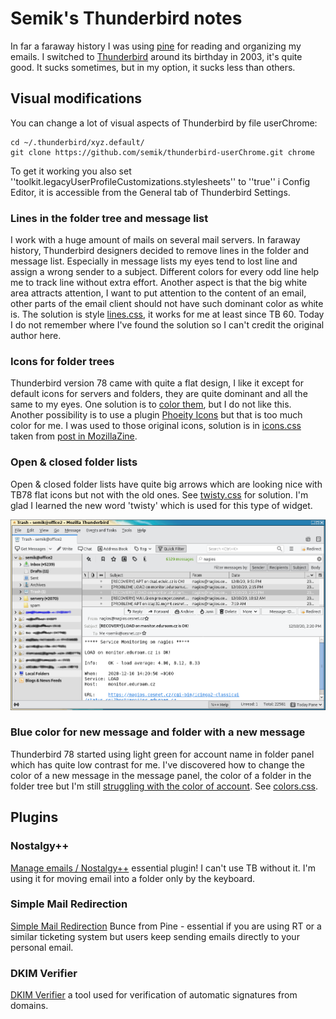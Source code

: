 # Semik's Thunderbird notes

In far a faraway history I was using [pine](https://en.wikipedia.org/wiki/Pine_(email_client)) for reading and organizing my emails. I switched to [Thunderbird](https://en.wikipedia.org/wiki/Mozilla_Thunderbird) around its birthday in 2003, it's quite good. It sucks sometimes, but in my option, it sucks less than others.

## Visual modifications

You can change a lot of visual aspects of Thunderbird by file userChrome:

```
cd ~/.thunderbird/xyz.default/
git clone https://github.com/semik/thunderbird-userChrome.git chrome

```

To get it working you also set ''toolkit.legacyUserProfileCustomizations.stylesheets'' to ''true'' i Config Editor, it is accessible from the General tab of Thunderbird Settings.

### Lines in the folder tree and message list

I work with a huge amount of mails on several mail servers. In faraway history, Thunderbird designers decided to remove lines in the folder and message list. Especially in message lists my eyes tend to lost line and assign a wrong sender to a subject. Different colors for every odd line help me to track line without extra effort. Another aspect is that the big white area attracts attention, I want to put attention to the content of an email, other parts of the email client should not have such dominant color as white is. The solution is style [lines.css](https://github.com/semik/thunderbird-userChrome/blob/master/lines.css), it works for me at least since TB 60. Today I do not remember where I've found the solution so I can't credit the original author here.

### Icons for folder trees

Thunderbird version 78 came with quite a flat design, I like it except for default icons for servers and folders, they are quite dominant and all the same to my eyes. One solution is to [color them](https://support.mozilla.org/en-US/kb/new-thunderbird-78#w_customize-the-colors-of-mail-folder-icons), but I do not like this. Another possibility is to use a plugin [Phoeity Icons](https://addons.thunderbird.net/en-US/thunderbird/addon/phoenity-icons/?src=dp-dl-othersby) but that is too much color for me. I was used to those original icons, solution is in [icons.css](https://github.com/semik/thunderbird-userChrome/blob/master/icons.css) taken from  [post in MozillaZine](http://forums.mozillazine.org/viewtopic.php?f=30&t=3064381&p=14873377#).

### Open & closed folder lists

Open & closed folder lists have quite big arrows which are looking nice with TB78 flat icons but not with the old ones. See [twisty.css](https://github.com/semik/thunderbird-userChrome/blob/master/twisty.css) for solution. I'm glad I learned the new word 'twisty' which is used for this type of widget.

![My TB](https://github.com/semik/thunderbird-userChrome/blob/master/example.thunderbird.png)

### Blue color for new message and folder with a new message

Thunderbird 78 started using light green for account name in folder panel which has quite low contrast for me. I've discovered how to change the color of a new message in the message panel, the color of a folder in the folder tree but I'm still [struggling with the color of account](https://support.mozilla.org/cs/questions/1319249). See [colors.css](colors.css).

## Plugins

### Nostalgy++

[Manage emails / Nostalgy++](https://addons.thunderbird.net/en-US/thunderbird/addon/nostalgy_ng/) essential plugin! I can't use TB without it. I'm using it for moving email into a folder only by the keyboard.

### Simple Mail Redirection

[Simple Mail Redirection](https://addons.thunderbird.net/en-US/thunderbird/addon/simple-mail-redirection/) Bunce from Pine - essential if you are using RT or a similar ticketing system but users keep sending emails directly to your personal email.

### DKIM Verifier

[DKIM Verifier](https://addons.thunderbird.net/en-US/thunderbird/addon/dkim-verifier/) a tool used for verification of automatic signatures from domains.